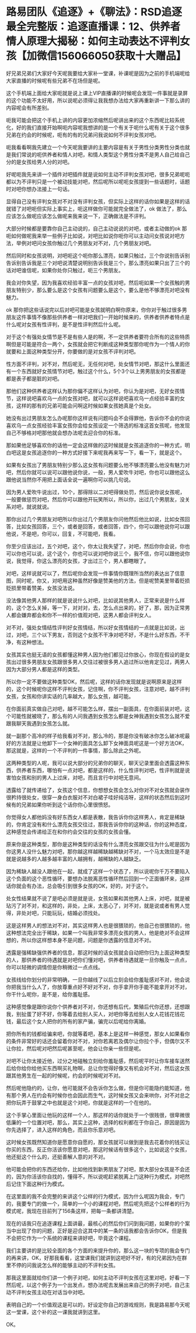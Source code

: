 # 路易团队《追逐》+《聊法》：RSD追逐最全完整版：追逐直播课：12、供养者情人原理大揭秘：如何主动表达不评判女孩【加微信156066050获取十大赠品】

好兄弟兄弟们大家好今天呢我要给大家补一堂课，补课呢是因为之前的手机端呢给大家直播的时候呢有些兄弟不在场但是呢。

这个手机端上面给大家呃就是说上课上VIP直播课的时候呢会发现一件事就是录屏的这个功能不太好用，所以说呢必须得让我我想办法给大家再重新讲一下那么讲的内容呢会有所差别。

呃我可能会把这个手机上讲的内容更加浓缩然后呢讲出来的这个东西呢比较系统化，好的我们直接开始啊呃内容呢我想讲的是一个有关于呃什么呢有关于这个很多兄弟在约会的时候呢，呃有的有的兄弟问我说如何不评判女孩对吧。

呃我看看啊我先建立一个今天呢我要讲的主要内容是有关于男性分类男性分类也就是我们常说的呃供养者和情人对吧，和情人类型这个男性分类不是男人自己给自己分的是女孩给男人分的对吧。

好呢呃我先来讲一个插件对吧插件就是说如何主动不评判女孩对吧，很多兄弟呢呃都以为不评判只是一个被动技能对吧，然后呢所以呢呃女孩提到一些话题时，话题时对吧你想办法接上一句话。

显得自己没有评判女孩对不对没有评判女孩，但实际上这样的话你如果是这样的话就错了对吧呃但实际上事实上，呃这样做你可能就完全做法了，ok 做法了，那么应该怎么做呢应该怎么做呢来我来说一下，正确做法是不评判。

大部分时候都是要靠你自己主动说的，自己主动说说的对吧，或者主动做的ok 那呃如何做呢我来举一些例子比如说，对吧比如说你呃你可以主动问女孩说对吧方法，举例对吧问女孩你触过几个男朋友对不对，几个男朋友对吧。

然后同时和女孩说明，对吧呃这个呃你那么漂亮，如果只触过，三个你说别告诉别告诉别告诉我是三个对吧说清楚说明别告诉我是三个，那么漂亮如果只出了三个的话对吧谁信呢，如果你处你只触过，呃三个男朋友。

我会对你失望，因为我喜欢经验丰富一点的女孩对吧，然后呃如果一个女孩触的男朋友特别少，那么要么是这个女孩有问题要么是这个，要么是他不够漂亮对吧没有魅力。

ok 那你把这些话说完以后对吧可能是女孩就明白啊你原来，你你对于触过很多男朋友这件事情不像那些供养者一样对吧我们一开始时候来的，供养者供养者特点是什么呢对女孩有性评判，是不是性评判然后什么呢。

对于这个有强处女情节是不是有些人是的啊，不一定供养者要符合所有的这些特质啊但是可能是符合一两个，女孩就会把它判断成这种类型那你呢作为一个情人的你就要和上面这种类型分开，你要做的是对女孩不评判对吧。

性方面不评判，对不对，然后呢无，无任何对吧，处女情节对吧，那这什么里面还有一个东西就好女孩情节对吧，触过这个什么，5个3个以上男男朋友的女孩都是都是表子都是脏的对吧。

那他们这种供养者这样认为那你偏不这样认为对吧，你认为是对吧，无好女孩情节，这样说吧喜欢乌一点的女孩对吧，就可以这样说吧喜欢乌一点经验丰富的女孩，这样的那有的兄弟可能会问啊这时候如果女孩她真是个处女。

她没有出过男朋友怎么办呢那你这样说有问题吗会不会得罪他，告诉你不会的你说喜欢乌一点女孩经验丰富女孩你会给女孩设定一个筛选的标准这首女孩呢，他发现自己不够格对吧那他就会想办法呢去迎合你的标准。

那如果他足够喜欢你的话他一定会这样做的这时候就是女孩追逐你的一种方式，明白吧这是女孩追逐你的一种方式好接下来呢我再来写一下，看一下，就是这个。

如果有女孩出了男朋友特别少那么这女孩有问题要么他不够漂亮要么他没有魅力对吧，然后你就可以说可以跟他说你说，一般，男人爱吹牛对吧，你也可以跟他这么跟他说当然你不用把上面话全说一遍啊你可以挑几句说。

因为男人爱吹牛说出过，10个，那得除以二对吧得做处罚，然后说你说女孩呢，一般要做惩罚对吧，然后你可以跟他开玩笑所以，所以你，出过几个男朋友，没关系对吧，就说就说。

那你出过几个男朋友对吧所以你出过几个男朋友你问他然后他比如说，比如女孩回答，比如女孩回答，三个，或者是回答，或者回答，四个，你可以跟他说你可以跟他说，不是吧，你可以，回复，不可能吧，我看。

你至少应该出过，五个对吧，这个，你太让我失望了，对吧，然后你你会说，你也可以你也可以说，这个这个，你也可以说对吧你说三个，我不信，你可以跟他说你说，我觉得，你这么漂亮的女孩，才出过三个，男人都瞎眼了。

对吧，这样说就可以了，然后呢你会发现一件事情你既理所当然的表达出了信意图，同时呢，你又，对吧用这种虽然好像是赞美他的方法，但是呢赞美里带着贬损贬损里带着赞美，女孩没法说。

没法像其他男人那样的就是说说什么对吧，比如说其他男人，正常来说是什么样的，这个怎么关掉，等一下，对对对，去，怎么点出来的，好了，那，因为正常男人都会嫌弃都会和你不一样的价值观对吧，这男人都会评判女人。

对不对，强处女情结性评判好女孩情结，所以好女孩情结的一点就是比如说，出过，对吧，三个以下男友，否则这个女孩不干净对吧不好，不是什么好东西，不干净，有这种想法。

女孩其实也挺无语的女孩都懂这种男人因为他们都见过你放心，你现在假设的是女孩出过很多男朋友女孩跟很多男人交往过被很多男人追过所以他肯定见过，两男人因为大部分男人都是这样的类型。

所以你一定不要做这种类型OK，然后呢，这样的话你发现就是说啊原来是这样的，这个时候呢你这样不评判女孩，记住啊，你不评判女孩，注意对吧，越不评判女孩，女孩和你讲实话的几率越大，那么女孩，越可能。

在你面前真实做自己对吧，越不可能怎么样，摆出一副面具，在你面前装对吧，这个可能性就被晓了，那么有的人问我遇到女孩怎么都是女神我遇到女孩怎么就不爱跟我聊天我遇到女孩怎么就。

就一副那个高冷的样子给我看对不对，那么冷的，那是你没有破冰你怎么破冰呢最好的方法就是让他卸下一个女神的面具怎么卸下女神面具呢这是一个好方法OK，那这就是，这样的一个不评判的一件事情，那么除此之外呢。

这两种类型的人呢，我可以说大部分的兄弟你的聊天，聊天记录里面会透露这种东西，供养者东西，哪怕有一点对吧，都是这样的，什么性评判对吧，性评判就是说害怕女孩和别的男人上过床，对吧，而且言行中对吧无意间。

透露给了就传递给了，女孩这个信息，你想想女孩会怎么对你对不对女孩就会装作很矜持很处女，很穿一身白衣服对不对白裙子哇好纯洁呀，这样的状态然后到这时候有的兄弟如果你听到这个话你你心里很愤怒。

你觉得女人都他妈没有好东西女人都是表散，我告诉你你这样男人，肯定是稀缺的，你肯定没有和什么漂亮女孩交往过，那我告诉你你的这种话，你的这种态度，这种感觉会传递给正在和你约会交往的女孩的女孩会懂。

原来你是这种类型，那你是这种类型的话没有什么漂亮女孩跟交往为什么呢是因为你这男人没什么魅力对吧，那你越这样越稀缺越稀缺对不对，一个马太效应是不是就是说越多的人越多越丰富的人越拥有，越稀缺的人越缺乏。

因为稀缺人越没人跟他在一起，就成了这样一个状态了，所以说呢你千万不要陷入这个负面的这个恶性循环，要想办法脱离恶性循环然后回到一个正面循环来，这样话你就会有办法，总会吸引到很多女孩的OK，好的，对于这个。

处女性结果就不说了是吧必须是就是说，女孩如果和其他男人上床，对吧，就是被玷污了对不对，和这样的，非处，上床，太恶心了，对不对，就是说或者有男人觉得，非处对吧，只能玩玩，结婚必须找处。

这是这样男人的想法对不对，其实这样男人也是很猥琐的，他自己也很猥琐的，他这种想法完全出于稀缺，如果一个叫我非常多漂亮女孩的男人，他是绝对不会这样想的，所以你这样想本身不是问题，问题是你透露的信息对不对。

透露是强稀缺强供养者的信息，那这时候的话女孩就会自动把你归为上面这种类型的人，那供养者的待遇就是对吧你们懂对吧，供养者待遇就是一旦你触及一点点，你可以轻微的调情但是你稍微过一点点线。

女孩线给你划分的非常明确，一旦你越线了以后立刻会给你羞耻感对不对，他会说你把我当什么人了，你放尊重点好不好对不对，你手拿开你手能不能拿开对不对，你干什么呢你，是不是，给你羞耻感。

这种感觉像是跟你说你个供养者对不对，你还想有后代，繁殖后代你还想，还想跟我，别扯蛋了好不好，你等着去给别人买人，对吧你等去给别人女人花钱花钱花钱，最后这个女人把你的所有的家产骗，骗完以后呢给你离婚。

把你所有的钱都给骗来吧，你就等着吧，基本上是这样一种感觉，那女人如果看你的条件非常好的话还会留着你对不对，对你若离若及偶尔让你拉个手，但偶尔又不让你拉，然后呢对吧然后呢甚至呢，他会让你亲一些但是呢。

对吧不让你太接近他，过分之地碰触立刻给你羞耻感，然后呢平时让你车接车送然后给你给你给他买东西啊买礼物啊，总让你觉得好像又有机会对不对，然后这女孩跟其他男生在一起的时候呢，约会的时候呢对不对。

然后呢他隐约的，让你，他可能就不会告诉你怎么做，但是你可能隐约能知道，他有那个男人在约会有时候你也会因此而生气，这时候女孩又会来哄你，对不对总之把你玩弄于鼓掌之中也就是这个对吧，你就是这样的一个在他的。

这个手掌心里面让他玩的这样一个人，那这样的话你就处于一个很贱很，很卑微很低廉的一个位置对吧，那么，其实上这种，选择的权利都在于你自己，原因是因为你先选择了，进入这样的角色，而且你乐意对吧。

这时候女孩既然知道你是愿意你自愿的，那女孩就可以做到是我去花着你的钱买让你买的东西，反正你活该你愿意对吧，那这时候话有很多这个，比如说这个女孩，他还挺这个什么的，还挺善解人意的对不对。

他可能会把你的东西还给你，比如他找到新男朋友了对吧，那大部分女孩是不会还的，因为你活该你自找的，懂得不，所以说呢赶紧脱离上门这种行为模式，对吧然后记住下面这种行为模式。

在这里面的我不会完整的来讲这个公样的行为模式，因为什么呢因为我会，专门的，我要专门的做一个，简单的一个小的课程对吧，然后呢先把这个公样者的行为模式呢，我现在目前列了156条这样，把每一条都讲清楚。

现在的话我只在追逐课程上面讲最，最核心的然后你们问到我问题，如果你的个案当中出现了你的问题，正好是迎合这其中的某一条的话我都会告诉你OK，但是我不会把它作为一个系统的课程来讲好吧，毕竟这个课程。

我们主要讲的是比较全面的各个方面的来提升你的，那么这一块的专项的我会专门的再来讲，OK，好那我看看，这堂课我们就讲到这吧好不好，有的兄弟因为在群里不停的问我说怎么样的能够主动的不评判女孩。

那我这里面就给你们讲一个例子对吧，如何主动不评判女孩在这里对吧，好看一下然后呢，以这个例子为一个出发点，想办法呢去发展出来自己的例子对吧，自己主动不评判女孩主动在对话当中对吧。

表明自己的一个价值观这是可以的，好设定你自己的游戏规则，我是路易那今天呢这一堂课，这个补的这一课我就讲到这里。

OK。